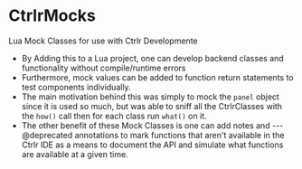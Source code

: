 # CtrlrMocks
Lua Mock Classes for use with Ctrlr Developmente

- By Adding this to a Lua project, one can develop backend classes and functionality without compile/runtime errors
- Furthermore, mock values can be added to function return statements to test components individually.
- The main motivation behind this was simply to mock the `panel` object since it is used so much, but was able to sniff all the CtrlrClasses with the `how()` call then for each class run `what()` on it.
- The other benefit of these Mock Classes is one can add notes and ---@deprecated annotations to mark functions that aren't available in the Ctrlr IDE as a means to document the API and simulate what functions are available at a given time.
